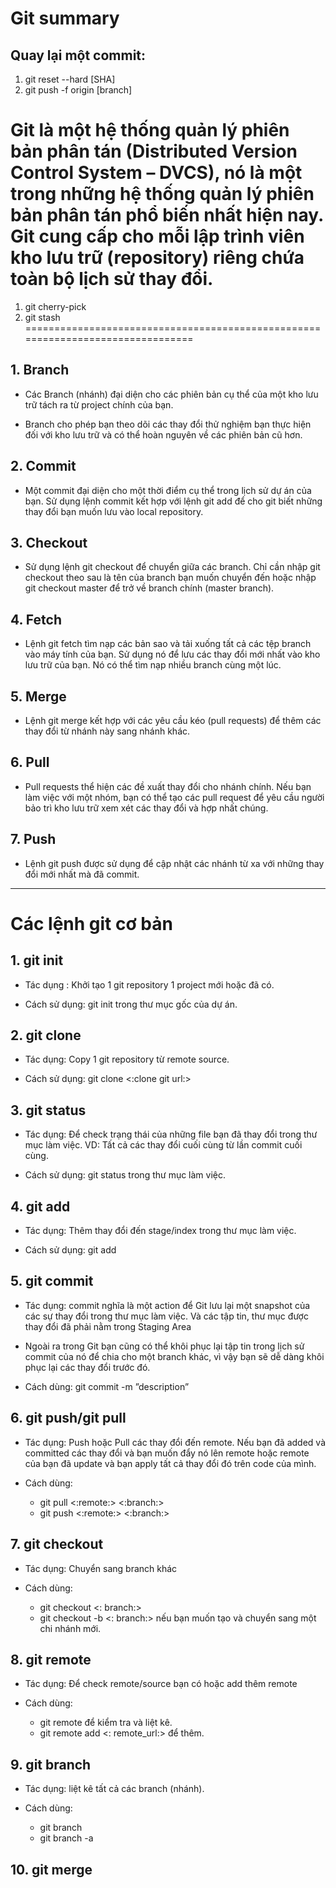 # Git summary

## Quay lại một commit:
1. git reset --hard [SHA]
2. git push -f origin [branch]

Git là một hệ thống quản lý phiên bản phân tán (Distributed Version Control System – DVCS), nó là một trong những hệ thống quản lý phiên bản phân tán phổ biến nhất hiện nay. Git cung cấp cho mỗi lập trình viên kho lưu trữ (repository) riêng chứa toàn bộ lịch sử thay đổi.
================================================================================
1. git cherry-pick
2. git stash
================================================================================
## 1. Branch
  - Các Branch (nhánh) đại diện cho các phiên bản cụ thể của một kho lưu trữ tách ra từ project chính của bạn.

  - Branch cho phép bạn theo dõi các thay đổi thử nghiệm bạn thực hiện đối với kho lưu trữ và có thể hoàn nguyên về các phiên bản cũ hơn.

## 2. Commit
  - Một commit đại diện cho một thời điểm cụ thể trong lịch sử dự án của bạn. Sử dụng lệnh commit kết hợp với lệnh git add để cho git biết những thay đổi bạn muốn lưu vào local repository.

## 3. Checkout
  - Sử dụng lệnh git checkout để chuyển giữa các branch. Chỉ cần nhập git checkout theo sau là tên của branch bạn muốn chuyển đến hoặc nhập git checkout master để trở về branch chính (master branch).

## 4. Fetch
  - Lệnh git fetch tìm nạp các bản sao và tải xuống tất cả các tệp branch vào máy tính của bạn. Sử dụng nó để lưu các thay đổi mới nhất vào kho lưu trữ của bạn. Nó có thể tìm nạp nhiều branch cùng một lúc.

## 5. Merge
  - Lệnh git merge kết hợp với các yêu cầu kéo (pull requests) để thêm các thay đổi từ nhánh này sang nhánh khác.

## 6. Pull
  - Pull requests thể hiện các đề xuất thay đổi cho nhánh chính. Nếu bạn làm việc với một nhóm, bạn có thể tạo các pull request để yêu cầu người bảo trì kho lưu trữ xem xét các thay đổi và hợp nhất chúng.

## 7. Push
  - Lệnh git push được sử dụng để cập nhật các nhánh từ xa với những thay đổi mới nhất mà đã commit.

---
# Các lệnh git cơ bản
## 1. git init
  - Tác dụng : Khởi tạo 1 git repository 1 project mới hoặc đã có.
  
  - Cách sử dụng: git init trong thư mục gốc của dự án.

## 2. git clone
  - Tác dụng: Copy 1 git repository từ remote source.
  
  - Cách sử dụng: git clone <:clone git url:>

## 3. git status
  - Tác dụng: Để check trạng thái của những file bạn đã thay đổi trong thư mục làm việc. VD: Tất cả các thay đổi cuối cùng từ lần commit cuối cùng.
  
  - Cách sử dụng: git status trong thư mục làm việc.

## 4. git add
  - Tác dụng: Thêm thay đổi đến stage/index trong thư mục làm việc.
  
  - Cách sử dụng: git add

## 5. git commit
  - Tác dụng: commit nghĩa là một action để Git lưu lại một snapshot của các sự thay đổi trong thư mục làm việc. Và các tập tin, thư mục được thay đổi đã phải nằm trong Staging Area
  - Ngoài ra trong Git bạn cũng có thể khôi phục lại tập tin trong lịch sử commit của nó để chia cho một branch khác, vì vậy bạn sẽ dễ dàng khôi phục lại các thay đổi trước đó.
  
  - Cách dùng: git commit -m ”description”

## 6. git push/git pull
  - Tác dụng: Push hoặc Pull các thay đổi đến remote. Nếu bạn đã added và committed các thay đổi và bạn muốn đẩy nó lên remote hoặc remote của bạn đã update và bạn apply tất cả thay đổi đó trên code của mình.

  - Cách dùng: 
    + git pull <:remote:> <:branch:>
    + git push <:remote:> <:branch:>

## 7. git checkout
  - Tác dụng: Chuyển sang branch khác

  - Cách dùng: 
    + git checkout <: branch:> 
    + git checkout -b <: branch:> nếu bạn muốn tạo và chuyển sang một chi nhánh mới.

## 8. git remote
  - Tác dụng: Để check remote/source bạn có hoặc add thêm remote

  - Cách dùng:
    + git remote để kiểm tra và liệt kê.
    + git remote add <: remote_url:> để thêm.

## 9. git branch
  - Tác dụng: liệt kê tất cả các branch (nhánh).

  - Cách dùng: 
    + git branch
    + git branch -a

## 10. git merge


